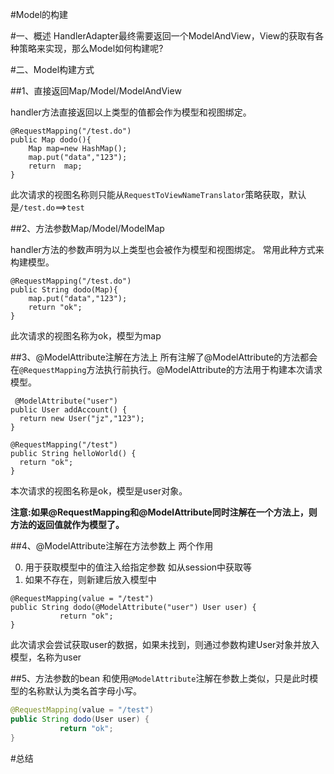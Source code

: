 #Model的构建

#一、概述
HandlerAdapter最终需要返回一个ModelAndView，View的获取有各种策略来实现，那么Model如何构建呢?

#二、Model构建方式

##1、直接返回Map/Model/ModelAndView

handler方法直接返回以上类型的值都会作为模型和视图绑定。


~~~
@RequestMapping("/test.do")
public Map dodo(){
	Map map=new HashMap();
	map.put("data","123");
	return  map;
}
~~~
此次请求的视图名称则只能从`RequestToViewNameTranslator`策略获取，默认是`/test.do`==>`test`

##2、方法参数Map/Model/ModelMap

handler方法的参数声明为以上类型也会被作为模型和视图绑定。
常用此种方式来构建模型。

~~~
@RequestMapping("/test.do")
public String dodo(Map){
	map.put("data","123");
	return "ok";
}
~~~

此次请求的视图名称为ok，模型为map

##3、@ModelAttribute注解在方法上
所有注解了@ModelAttribute的方法都会在`@RequestMapping`方法执行前执行。@ModelAttribute的方法用于构建本次请求模型。

~~~
 @ModelAttribute("user")
public User addAccount() {
  return new User("jz","123");
}

@RequestMapping("/test")
public String helloWorld() {
  return "ok";
}
~~~
本次请求的视图名称是ok，模型是user对象。


**注意:如果@RequestMapping和@ModelAttribute同时注解在一个方法上，则方法的返回值就作为模型了。**


##4、@ModelAttribute注解在方法参数上
两个作用

0. 用于获取模型中的值注入给指定参数
如从session中获取等
0. 如果不存在，则新建后放入模型中

~~~
@RequestMapping(value = "/test")
public String dodo(@ModelAttribute("user") User user) {
           return "ok";
}
~~~

此次请求会尝试获取user的数据，如果未找到，则通过参数构建User对象并放入模型，名称为user


##5、方法参数的bean
和使用`@ModelAttribute`注解在参数上类似，只是此时模型的名称默认为类名首字母小写。

~~~java
@RequestMapping(value = "/test")
public String dodo(User user) {
           return "ok";
}
~~~





#总结